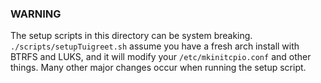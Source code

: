 ### WARNING

The setup scripts in this directory can be system breaking.
`./scripts/setupTuigreet.sh` assume you have a fresh arch install with BTRFS and LUKS, and it will modify your `/etc/mkinitcpio.conf` and other things.
Many other major changes occur when running the setup script.  